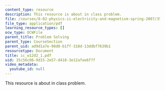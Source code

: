 ```yaml
---
content_type: resource
description: This resource is about in class problem.
file: /courses/8-02-physics-ii-electricity-and-magnetism-spring-2007/35c56c069d152e57d4183e12afae6f7f_ic_w12d2_1.pdf
file_type: application/pdf
learning_resource_types: []
ocw_type: OCWFile
parent_title: Problem Solving
parent_type: CourseSection
parent_uid: ad9d1a7e-98d0-b1ff-318d-13ddbf7639b1
resourcetype: Document
title: ic_w12d2_1.pdf
uid: 35c56c06-9d15-2e57-d418-3e12afae6f7f
video_metadata:
  youtube_id: null
---
```

This resource is about in class problem.

